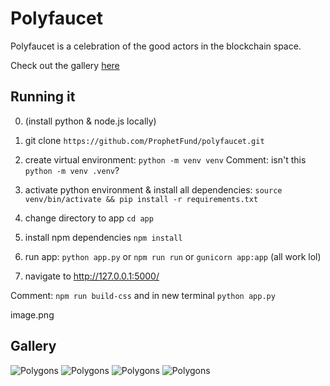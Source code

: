# Polyfaucet

Polyfaucet is a celebration of the good actors in the blockchain space.

Check out the gallery [here](https://polyfaucet.xyz/gallery)

## Running it

0. (install python & node.js locally)
1. git clone `https://github.com/ProphetFund/polyfaucet.git`
2. create virtual environment: `python -m venv venv`
   Comment: isn't this `python -m venv .venv`?

3. activate python environment & install all dependencies: `source venv/bin/activate && pip install -r requirements.txt`
4. change directory to app `cd app`
5. install npm dependencies `npm install`
6. run app: `python app.py` or `npm run run` or `gunicorn app:app` (all work lol)
7. navigate to http://127.0.0.1:5000/

Comment: `npm run build-css` and in new terminal `python app.py`

image.png
## Gallery

![Polygons](https://polyfaucet.xyz/i/999)
![Polygons](https://polyfaucet.xyz/i/987)
![Polygons](https://polyfaucet.xyz/i/0)
![Polygons](https://polyfaucet.xyz/i/6)